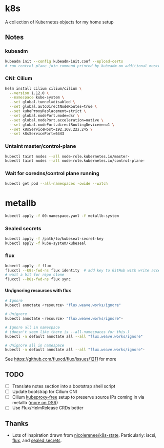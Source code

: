 # k8s
A collection of Kubernetes objects for my home setup

## Notes
### kubeadm
```bash
kubeadm init --config kubeadm-init.conf --upload-certs
# run control plane join command printed by kubeadm on additional masters
```

### CNI: Cilium
```bash
helm install cilium cilium/cilium \
  --version 1.12.0 \
  --namespace kube-system \
  --set global.tunnel=disabled \
  --set global.autoDirectNodeRoutes=true \
  --set kubeProxyReplacement=strict \
  --set global.nodePort.mode=dsr \
  --set global.nodePort.acceleration=native \
  --set global.nodePort.directRoutingDevice=eno1 \
  --set k8sServiceHost=192.168.222.245 \
  --set k8sServicePort=6443
```

### Untaint master/control-plane
```bash
kubectl taint nodes --all node-role.kubernetes.io/master-
kubectl taint nodes --all node-role.kubernetes.io/control-plane-
```

### Wait for coredns/control plane running
```bash
kubectl get pod --all-namespaces -owide --watch
```

# metallb
```bash
kubectl apply -f 00-namespace.yaml -f metallb-system
```

### Sealed secrets
```bash
kubectl apply -f /path/to/kubeseal-secret-key
kubectl apply -f kube-system/kubeseal
```

### flux
```bash
kubectl apply -f flux
fluxctl --k8s-fwd-ns flux identity  # add key to GitHub with write access
# wait a bit for repo clone
fluxctl --k8s-fwd-ns flux sync
```

#### Un/ignoring resources with flux
```bash
# Ignore
kubectl annotate <resource> "flux.weave.works/ignore"

# Unignore
kubectl annotate <resource> "flux.weave.works/ignore"-

# Ignore all in namespace
# (doesn't seem like there is --all-namespaces for this.)
kubectl -n default annotate all --all "flux.weave.works/ignore"

# Unignore all in namespace
kubectl -n default annotate all --all "flux.weave.works/ignore"-
```
See https://github.com/fluxcd/flux/issues/1211 for more

## TODO
- [ ] Translate notes section into a bootstrap shell script
- [ ] Update bootstrap for Cilium CNI
- [ ] Cilium [kubeproxy-free](https://docs.cilium.io/en/stable/gettingstarted/kubeproxy-free/) setup to preserve source IPs coming in via metallb ([more on DSR](https://cilium.io/blog/2020/02/18/cilium-17#kubeproxy-removal))
- [ ] Use Flux/HelmRelease CRDs better

## Thanks
*  Lots of inspiration drawn from [nicolerenee/k8s-state](https://github.com/nicolerenee/k8s-state). Particularly: iscsi, [flux](https://github.com/weaveworks/flux), and [sealed secrets](https://github.com/bitnami-labs/sealed-secrets).
